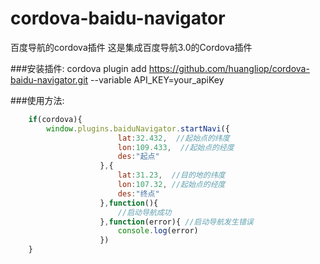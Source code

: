 # cordova-baidu-navigator
百度导航的cordova插件
  这是集成百度导航3.0的Cordova插件
  
###安装插件:
    cordova plugin add https://github.com/huangliop/cordova-baidu-navigator.git --variable API_KEY=your_apiKey
  
###使用方法: 
```javascript
    if(cordova){
        window.plugins.baiduNavigator.startNavi({
                        lat:32.432,  //起始点的纬度
                        lon:109.433,  //起始点的经度
                        des:"起点"
                    },{
                        lat:31.23,  //目的地的纬度
                        lon:107.32, //起始点的经度
                        des:"终点"
                    },function(){
                        //启动导航成功
                    },function(error){ //启动导航发生错误
                        console.log(error)
                    }) 
    } 
 ```
